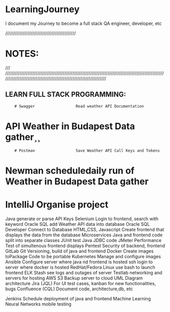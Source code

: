 # LearningJourney
I document my Journey to become a full stack QA engineer, developer, etc

////////////////////////////////////////////
# NOTES:






/// //////////////////////////////////////////////////////////////////////////////////////////////////////////////////////////////////////////////////////////////////
## LEARN FULL STACK PROGRAMMING:

        # Swagger                  Read weather API Documentation
# API                      Weather in Budapest Data gather¸¸
        # Postman                  Save Weather API Call Keys and Tokens
# Newman                   scheduledaily run of Weather in Budapest Data gather
# IntelliJ                 Organise project
Java                     generate or parse API Keys
Selenium                 Login to frontend, search with keyword
Oracle SQL               add Weather API data into database
Oracle SQL Developer     Connect to Database
HTML,CSS, Javascript     Create frontend that displays the data from the database
Microservices            Java and frontend code split into separate classes
JUnit                    test Java JDBC code
JMeter                   Performance Test of simultenous frontend displays
Pentest                  Security of backend, frontend
GitLab                   Git Versioning, build of java and frontend
Docker                   Create images toPackage Code to be portable
Kubernetes               Manage and configure images
Ansible                  Configure server where java nd frontend is hosted
ssh                      login to server where docker is hosted
RedHat/Fedora Linux      use bash to launch frontend
ELK Stash                see logs and outages of server
Testlab                  networking and servers for hosting
AWS S3                   Backup server to cloud
UML                      Diagram architecture
Jira                     (JQL) For UI test cases, kanban for new functionalities, bugs
Confluence               (CQL) Document code, architecture,db, etc


Jenkins                  Schedule deployment of java and frontend
Machine Learning
Neural Networks
mobile testing
